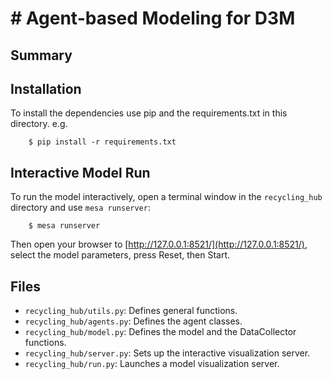 # # Agent-based Modeling for D3M



## Summary


## Installation

To install the dependencies use pip and the requirements.txt in this directory. e.g.

```
    $ pip install -r requirements.txt
```

## Interactive Model Run

To run the model interactively, open a terminal window in the  `recycling_hub` directory and use `mesa runserver`:

```
    $ mesa runserver
```

Then open your browser to [http://127.0.0.1:8521/](http://127.0.0.1:8521/), select the model parameters, press Reset, then Start.

## Files

* ``recycling_hub/utils.py``: Defines general functions.
* ``recycling_hub/agents.py``: Defines the agent classes.
* ``recycling_hub/model.py``: Defines the model and the DataCollector functions.
* ``recycling_hub/server.py``: Sets up the interactive visualization server.
* ``recycling_hub/run.py``: Launches a model visualization server.


